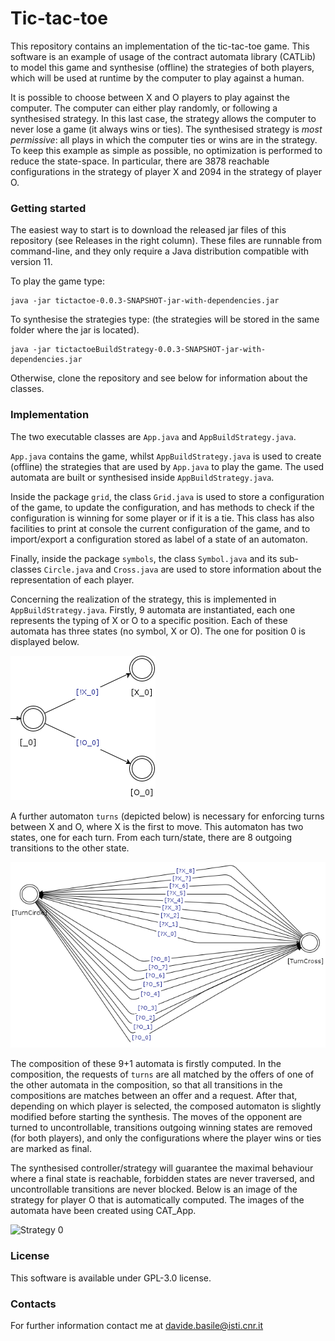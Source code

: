 # Tic-tac-toe

This repository contains an implementation of the tic-tac-toe game.
This software is an example of usage of the contract automata library (CATLib) to model this game and 
synthesise (offline) the strategies of both players, which will be used at runtime by the 
computer to play against a human.

It is possible to choose between X and O players to play against the computer. 
The computer can either play randomly, or following a synthesised strategy. 
In this last case, the strategy allows the computer to never lose a game (it always wins or ties).
The synthesised strategy is <em>most permissive</em>: all plays in which the computer ties or wins are 
in the strategy. 
To keep this example as simple as possible, no optimization is performed to reduce the state-space.
In particular, there are 3878 reachable configurations in the strategy of player X and 2094 in the strategy of player O.

### Getting started

The easiest way to start is to download the released jar files of this repository (see Releases in the right column). 
These files are runnable from command-line, and  they only require a Java distribution compatible with version 11.

To play the game type:
```console
java -jar tictactoe-0.0.3-SNAPSHOT-jar-with-dependencies.jar
```

To synthesise the strategies type: (the strategies will be stored in the same folder where the jar is located).
```console
java -jar tictactoeBuildStrategy-0.0.3-SNAPSHOT-jar-with-dependencies.jar
```

Otherwise, clone the repository and see below for information about the classes.

### Implementation

The two executable classes are `App.java` and `AppBuildStrategy.java`.

`App.java` contains the game, whilst  `AppBuildStrategy.java` is used to create (offline) the strategies that 
are used by `App.java` to play the game. The used automata are built or synthesised inside `AppBuildStrategy.java`.

Inside the package `grid`, the class `Grid.java` is used to store a configuration of the game, to update the configuration, and 
has methods to check if the configuration is winning for some player or if it is a tie. 
This class has also facilities to print at console the current configuration of the game, and to import/export 
a configuration stored as label of a state of an automaton.

Finally, inside the package `symbols`, the class `Symbol.java` and its sub-classes `Circle.java` and `Cross.java` are used to store 
information about the representation of each player.

Concerning the realization of the strategy, this is implemented in `AppBuildStrategy.java`.
Firstly, 9 automata are instantiated, each one represents the typing of X or O to a specific position. 
Each of these automata has three states (no symbol, X or O). The one for position 0 is displayed below.

![Position zero](src/main/resources/move_0.png)

A further automaton `turns` (depicted below) is necessary for enforcing turns between X and O, where X is the first to move.
This automaton has two states, one for each turn. 
From each turn/state, there are 8 outgoing transitions to the other state.

![Turns](src/main/resources/turns.png)

The composition of these 9+1 automata is firstly computed. 
In the composition, the requests of `turns` are all matched by the offers of one of the other 
automata in the composition, so that all transitions in the compositions are matches between an offer and a request.
After that, depending on which player is selected, the composed automaton is slightly modified before 
starting the synthesis. 
The moves of the opponent are turned to uncontrollable, transitions outgoing winning states are removed (for both players), and only the configurations where the player wins or ties are marked as final.

The synthesised controller/strategy will guarantee the maximal behaviour where a final state is reachable, forbidden states are 
never traversed, and uncontrollable transitions are never blocked. 
Below is an image of the strategy for player O that is automatically computed.
The images of the automata have been created using CAT_App.

![Strategy 0](src/main/resources/strategyO.png)
### License

This software is available under GPL-3.0 license.


### Contacts

For further information contact me at davide.basile@isti.cnr.it
